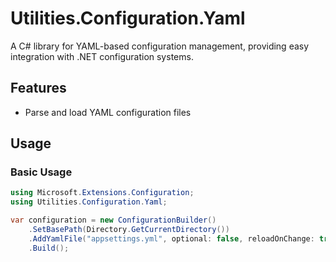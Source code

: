 # Utilities.Configuration.Yaml

A C# library for YAML-based configuration management, providing easy integration with .NET configuration systems.

## Features

- Parse and load YAML configuration files

## Usage
### Basic Usage

```csharp
using Microsoft.Extensions.Configuration;
using Utilities.Configuration.Yaml;

var configuration = new ConfigurationBuilder()
    .SetBasePath(Directory.GetCurrentDirectory())
    .AddYamlFile("appsettings.yml", optional: false, reloadOnChange: true)
    .Build();
```